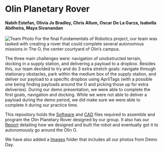 # Olin Planetary Rover
#### Nabih Estefan, Olivia Jo Bradley, Chris Allum, Oscar De La Garza, Isabella Abilheira, Maya Sivanandan
![Team Photo](imgs/TeamPhoto.jpg)
For the final Fundamentals of Robotics project, our team was tasked with creating a rover that could complete several autonomous missions in The O, the center courtyard of Olin’s campus.

The three main challenges were: navigation of unobstructed terrain, docking in a supply station, and delivering a payload to a dropbox.
Besides this, our team decided to try and do 3 extra stretch goals: navigate through stationary obstacles, park within the medium box of the supply station, and deliver our payload to a specific dropbox using AprilTags (with a possible one being finding payloads around the O and picking those up for extra deliveries).
During our demo presentation, we were able to complete the first goals, navigation and docking. While we were not able to deliver a payload during the demo period, we did make sure we were able to complete it during our practice time.

This repository holds the [Software](Software/) and [CAD](CAD/) files required to assemble and program the Olin Planetary Rover designed by our group. It also has our [Report](Report.pdf) detailing how we designed and built the robot and eventually got it to autonomously go around the Olin O.

We have also added a [Images](imgs/) folder that includes all our photos from Demo Day.
